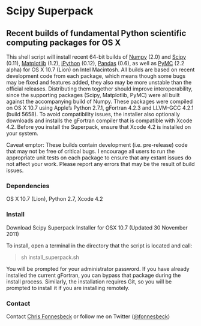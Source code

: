# Scipy Superpack

## Recent builds of fundamental Python scientific computing packages for OS X 

This shell script will install recent 64-bit builds of [Numpy](https://github.com/numpy/numpy) (2.0) and [Scipy](https://github.com/scipy/scipy) (0.11), [Matplotlib](https://github.com/matplotlib/matplotlib) (1.2), [iPython](https://github.com/ipython/ipython) (0.12), [Pandas](https://github.com/wesm/pandas) (0.6), as well as [PyMC](https://github.com/pymc-devs/pymc) (2.2 alpha) for OS X 10.7 (Lion) on Intel Macintosh. All builds are based on recent development code from each package, which means though some bugs may be fixed and features added, they also may be more unstable than the official releases. Distributing them together should improve interoperability, since the supporting packages (Scipy, Matplotlib, PyMC) were all built against the accompanying build of Numpy. These packages were compiled on OS X 10.7 using Apple’s Python 2.7.1, gFortran 4.2.3 and LLVM-GCC 4.2.1 (build 5658). To avoid compatibility issues, the installer also optionally downloads and installs the gFortran compiler that is compatible with Xcode 4.2. Before you install the Superpack, ensure that Xcode 4.2 is installed on your system.

Caveat emptor: These builds contain development (i.e. pre-release) code that may not be free of critical bugs. I encourage all users to run the appropriate unit tests on each package to ensure that any extant issues do not affect your work. Please report any errors that may be the result of build issues.

### Dependencies

OS X 10.7 (Lion), Python 2.7, Xcode 4.2

### Install

Download Scipy Superpack Installer for OSX 10.7 (Updated 30 November 2011)

To install, open a terminal in the directory that the script is located and call:

> sh install_superpack.sh

You will be prompted for your administrator password. If you have already installed the current gFortran, you can bypass that package during the install process. Similarly, the installation requires Git, so you will be prompted to install it if you are installing remotely.

### Contact

Contact [Chris Fonnesbeck](https://github.com/fonnesbeck) or follow me on Twitter ([@fonnesbeck](twitter.com/fonnesbeck))

